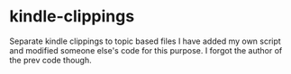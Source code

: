 # kindle-clippings
Separate kindle clippings to topic based files
I have added my own script and modified someone else's code for this purpose. I forgot the author of the prev code though.
